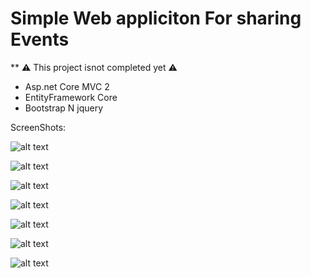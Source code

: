
# Simple Web appliciton For sharing Events
** :warning: This project isnot completed yet :warning:

* Asp.net Core MVC 2
* EntityFramework Core
* Bootstrap N jquery

ScreenShots:


![alt text](http://uupload.ir/files/u19q_overview.png)

![alt text](http://uupload.ir/files/5eo1_login.png)

![alt text](http://uupload.ir/files/z3rl_search.png)

![alt text](http://uupload.ir/files/kzzz_detail.png)

![alt text](http://uupload.ir/files/24yz_userevents.png)

![alt text](http://uupload.ir/files/4rbj_pays.png)

![alt text](http://uupload.ir/files/padq_createevent.png)









